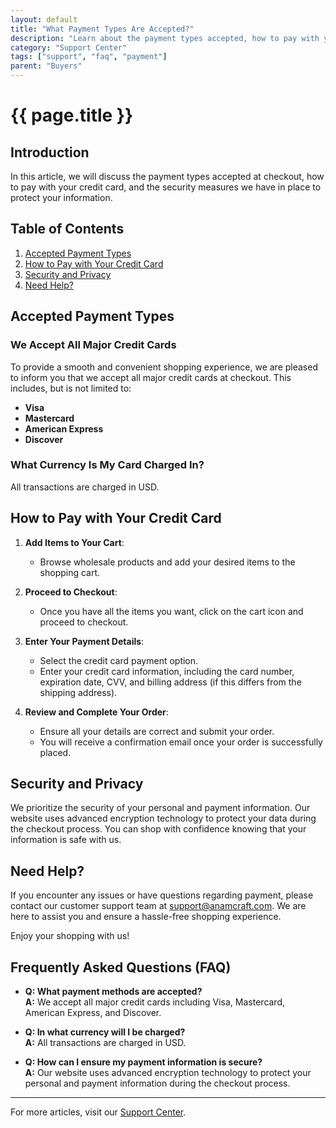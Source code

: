 ```yaml
---
layout: default
title: "What Payment Types Are Accepted?"
description: "Learn about the payment types accepted, how to pay with your credit card, and security measures in place."
category: "Support Center"
tags: ["support", "faq", "payment"]
parent: "Buyers"
---
```


# {{ page.title }}

## Introduction

In this article, we will discuss the payment types accepted at checkout, how to pay with your credit card, and the security measures we have in place to protect your information.

## Table of Contents
1. [Accepted Payment Types](#accepted-payment-types)
2. [How to Pay with Your Credit Card](#how-to-pay-with-your-credit-card)
3. [Security and Privacy](#security-and-privacy)
4. [Need Help?](#need-help)

## Accepted Payment Types

### We Accept All Major Credit Cards

To provide a smooth and convenient shopping experience, we are pleased to inform you that we accept all major credit cards at checkout. This includes, but is not limited to:

- **Visa**
- **Mastercard**
- **American Express**
- **Discover**

### What Currency Is My Card Charged In?

All transactions are charged in USD.

## How to Pay with Your Credit Card

1. **Add Items to Your Cart**:
   - Browse wholesale products and add your desired items to the shopping cart.

2. **Proceed to Checkout**:
   - Once you have all the items you want, click on the cart icon and proceed to checkout.

3. **Enter Your Payment Details**:
   - Select the credit card payment option.
   - Enter your credit card information, including the card number, expiration date, CVV, and billing address (if this differs from the shipping address).

4. **Review and Complete Your Order**:
   - Ensure all your details are correct and submit your order.
   - You will receive a confirmation email once your order is successfully placed.

## Security and Privacy

We prioritize the security of your personal and payment information. Our website uses advanced encryption technology to protect your data during the checkout process. You can shop with confidence knowing that your information is safe with us.

## Need Help?

If you encounter any issues or have questions regarding payment, please contact our customer support team at [support@anamcraft.com](mailto:support@anamcraft.com). We are here to assist you and ensure a hassle-free shopping experience.

Enjoy your shopping with us!

## Frequently Asked Questions (FAQ)

- **Q: What payment methods are accepted?**  
  **A:** We accept all major credit cards including Visa, Mastercard, American Express, and Discover.

- **Q: In what currency will I be charged?**  
  **A:** All transactions are charged in USD.

- **Q: How can I ensure my payment information is secure?**  
  **A:** Our website uses advanced encryption technology to protect your personal and payment information during the checkout process.
---

For more articles, visit our [Support Center](https://support.anamcraft.com).